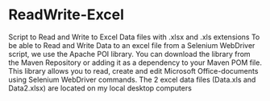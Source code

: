 # ReadWrite-Excel
Script to Read and Write to Excel Data files with .xlsx and .xls extensions
To be able to Read and Write Data to an excel file from a Selenium WebDriver script, we use the Apache POI library.
You can download the library from the Maven Repository or adding it as a dependency to your Maven POM file.
This library allows you to read, create and edit Microsoft Office-documents using Selenium WebDriver commands.
The 2 excel data files (Data.xls and Data2.xlsx) are located on my local desktop computers
